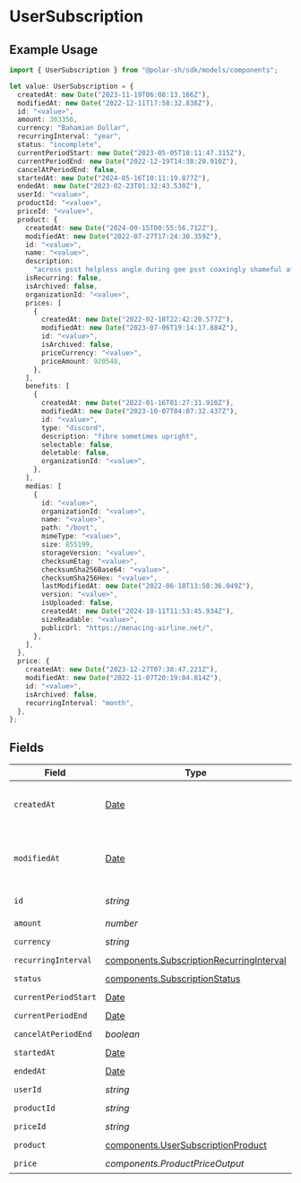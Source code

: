 # UserSubscription

## Example Usage

```typescript
import { UserSubscription } from "@polar-sh/sdk/models/components";

let value: UserSubscription = {
  createdAt: new Date("2023-11-19T06:08:13.166Z"),
  modifiedAt: new Date("2022-12-11T17:58:32.838Z"),
  id: "<value>",
  amount: 303356,
  currency: "Bahamian Dollar",
  recurringInterval: "year",
  status: "incomplete",
  currentPeriodStart: new Date("2023-05-05T18:11:47.315Z"),
  currentPeriodEnd: new Date("2022-12-19T14:38:20.910Z"),
  cancelAtPeriodEnd: false,
  startedAt: new Date("2024-05-16T10:11:19.877Z"),
  endedAt: new Date("2023-02-23T01:32:43.530Z"),
  userId: "<value>",
  productId: "<value>",
  priceId: "<value>",
  product: {
    createdAt: new Date("2024-09-15T00:55:56.712Z"),
    modifiedAt: new Date("2022-07-27T17:24:30.359Z"),
    id: "<value>",
    name: "<value>",
    description:
      "across psst helpless angle during gee psst coaxingly shameful after",
    isRecurring: false,
    isArchived: false,
    organizationId: "<value>",
    prices: [
      {
        createdAt: new Date("2022-02-18T22:42:20.577Z"),
        modifiedAt: new Date("2023-07-06T19:14:17.884Z"),
        id: "<value>",
        isArchived: false,
        priceCurrency: "<value>",
        priceAmount: 920548,
      },
    ],
    benefits: [
      {
        createdAt: new Date("2022-01-16T01:27:31.910Z"),
        modifiedAt: new Date("2023-10-07T04:07:32.437Z"),
        id: "<value>",
        type: "discord",
        description: "fibre sometimes upright",
        selectable: false,
        deletable: false,
        organizationId: "<value>",
      },
    ],
    medias: [
      {
        id: "<value>",
        organizationId: "<value>",
        name: "<value>",
        path: "/boot",
        mimeType: "<value>",
        size: 855199,
        storageVersion: "<value>",
        checksumEtag: "<value>",
        checksumSha256Base64: "<value>",
        checksumSha256Hex: "<value>",
        lastModifiedAt: new Date("2022-06-18T13:50:36.049Z"),
        version: "<value>",
        isUploaded: false,
        createdAt: new Date("2024-10-11T11:53:45.934Z"),
        sizeReadable: "<value>",
        publicUrl: "https://menacing-airline.net/",
      },
    ],
  },
  price: {
    createdAt: new Date("2023-12-27T07:38:47.221Z"),
    modifiedAt: new Date("2022-11-07T20:19:04.814Z"),
    id: "<value>",
    isArchived: false,
    recurringInterval: "month",
  },
};
```

## Fields

| Field                                                                                                | Type                                                                                                 | Required                                                                                             | Description                                                                                          |
| ---------------------------------------------------------------------------------------------------- | ---------------------------------------------------------------------------------------------------- | ---------------------------------------------------------------------------------------------------- | ---------------------------------------------------------------------------------------------------- |
| `createdAt`                                                                                          | [Date](https://developer.mozilla.org/en-US/docs/Web/JavaScript/Reference/Global_Objects/Date)        | :heavy_check_mark:                                                                                   | Creation timestamp of the object.                                                                    |
| `modifiedAt`                                                                                         | [Date](https://developer.mozilla.org/en-US/docs/Web/JavaScript/Reference/Global_Objects/Date)        | :heavy_check_mark:                                                                                   | Last modification timestamp of the object.                                                           |
| `id`                                                                                                 | *string*                                                                                             | :heavy_check_mark:                                                                                   | The ID of the object.                                                                                |
| `amount`                                                                                             | *number*                                                                                             | :heavy_check_mark:                                                                                   | N/A                                                                                                  |
| `currency`                                                                                           | *string*                                                                                             | :heavy_check_mark:                                                                                   | N/A                                                                                                  |
| `recurringInterval`                                                                                  | [components.SubscriptionRecurringInterval](../../models/components/subscriptionrecurringinterval.md) | :heavy_check_mark:                                                                                   | N/A                                                                                                  |
| `status`                                                                                             | [components.SubscriptionStatus](../../models/components/subscriptionstatus.md)                       | :heavy_check_mark:                                                                                   | N/A                                                                                                  |
| `currentPeriodStart`                                                                                 | [Date](https://developer.mozilla.org/en-US/docs/Web/JavaScript/Reference/Global_Objects/Date)        | :heavy_check_mark:                                                                                   | N/A                                                                                                  |
| `currentPeriodEnd`                                                                                   | [Date](https://developer.mozilla.org/en-US/docs/Web/JavaScript/Reference/Global_Objects/Date)        | :heavy_check_mark:                                                                                   | N/A                                                                                                  |
| `cancelAtPeriodEnd`                                                                                  | *boolean*                                                                                            | :heavy_check_mark:                                                                                   | N/A                                                                                                  |
| `startedAt`                                                                                          | [Date](https://developer.mozilla.org/en-US/docs/Web/JavaScript/Reference/Global_Objects/Date)        | :heavy_check_mark:                                                                                   | N/A                                                                                                  |
| `endedAt`                                                                                            | [Date](https://developer.mozilla.org/en-US/docs/Web/JavaScript/Reference/Global_Objects/Date)        | :heavy_check_mark:                                                                                   | N/A                                                                                                  |
| `userId`                                                                                             | *string*                                                                                             | :heavy_check_mark:                                                                                   | N/A                                                                                                  |
| `productId`                                                                                          | *string*                                                                                             | :heavy_check_mark:                                                                                   | N/A                                                                                                  |
| `priceId`                                                                                            | *string*                                                                                             | :heavy_check_mark:                                                                                   | N/A                                                                                                  |
| `product`                                                                                            | [components.UserSubscriptionProduct](../../models/components/usersubscriptionproduct.md)             | :heavy_check_mark:                                                                                   | N/A                                                                                                  |
| `price`                                                                                              | *components.ProductPriceOutput*                                                                      | :heavy_check_mark:                                                                                   | N/A                                                                                                  |